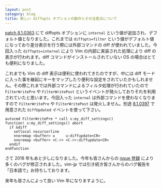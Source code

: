 ```yaml
---
layout: post
category: blog
title: 新しい diffopts オプションの動作とその注意点について
---
```

[patch 8.1.0363](https://github.com/vim/vim/commit/c93262b2e3fb043c685bd4014a35a29111dea484) にて diffopts オプションに `internal` という値が追加され、デフォルト値となりました。これまでは `diffopts=filter` という値がデフォルト値になっており差分表示を行う際には外部コマンドの diff が使われていました。今回入った `diffopts=internal` により Vim の内部に実装された処理により diff の表示が行われます。diff コマンドがインストールされていない OS の場合はとても便利になりました。

これまでも Vim の diff 表示は便利に使われてきたのですが、中には diff モードに入った事を継起にキーをマップしたり便利な設定をされていたかもしれません。その際これまでは外部コマンドによるフィルタ処理が行われていたので `FilterWritePre` や `FilterWritePost` というイベントが発火しておりそれを利用されていたと思います。今回入った `internal` は外部コマンドを使わなくなりますので `FilterWritePre` や `FilterWritePost` は発火しません。別途 [8.1.0397](https://github.com/vim/vim/commit/e8fa05b5bc2d6d76bf5af50176a63655d00d1110) で用意された `DiffUpdated` イベントを使って下さい。

```vim
autocmd FilterWritePre * call s:my_diff_settings()
function! s:my_diff_settings() abort
  if &diff
    setlocal nocursorline
    nnoremap <buffer> u     u:diffupdate<CR>
    nnoremap <buffer> <C-r> <C-r>:diffupdate<CR>
  endif
endfunction
```

さて 2018 年もあと少しになりました。今年も皆さんからの [issue 登録](https://github.com/vim-jp/issues) により多くのバグが修正されました。vim-jp では引き続き皆さんからのバグ報告を「日本語で」お待ちしております。

来年も皆さんによって良い Vim 年になりますように。 
